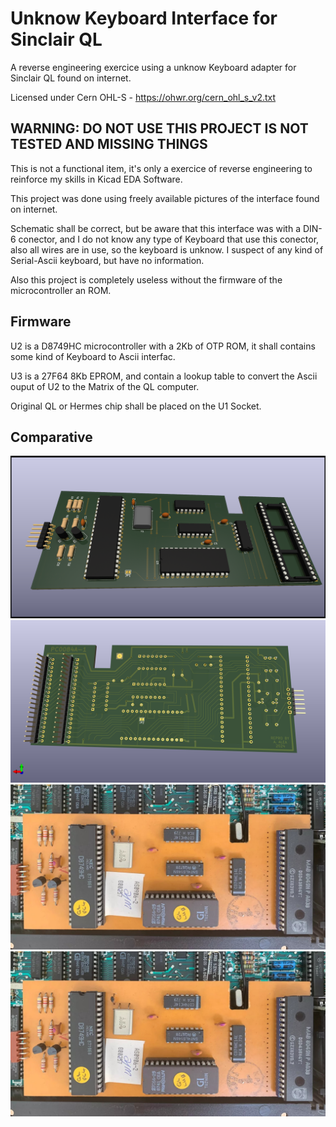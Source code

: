 # Unknow Keyboard Interface for Sinclair QL
A reverse engineering exercice using a unknow Keyboard adapter for Sinclair QL found on internet.

Licensed under Cern OHL-S - https://ohwr.org/cern_ohl_s_v2.txt

## WARNING: DO NOT USE THIS PROJECT IS NOT TESTED AND MISSING THINGS
This is not a functional item, it's only a exercice of reverse engineering to reinforce my skills in Kicad EDA Software.

This project was done using freely available pictures of the interface found on internet.

Schematic shall be correct, but be aware that this interface was with a DIN-6 conector, and I do not know any type of Keyboard that use this conector, also all wires are in use, so the keyboard is unknow. I suspect of any kind of Serial-Ascii keyboard, but have no information.

Also this project is completely useless without the firmware of the microcontroller an ROM.

## Firmware

U2 is a D8749HC microcontroller with a 2Kb of OTP ROM, it shall contains some kind of Keyboard to Ascii interfac.

U3 is a 27F64 8Kb EPROM, and contain a lookup table to convert the Ascii ouput of U2 to the Matrix of the QL computer.

Original QL or Hermes chip shall be placed on the U1 Socket.

## Comparative
![My Components Side ](PCB_comp.png)
![My Copper Side](PCB_solder.png)
![Real Top](s-l1601.jpg)
![Real Botton](s-l1601.jpg)

